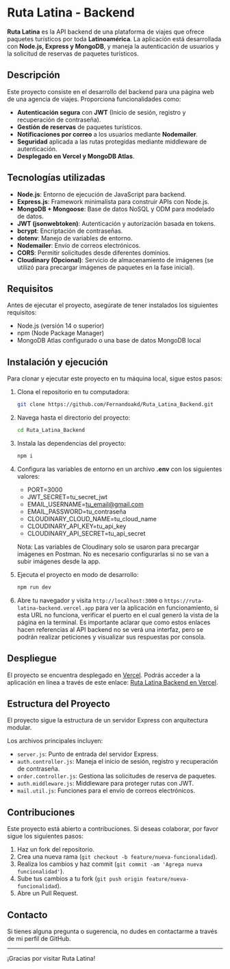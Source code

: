 # Ruta Latina - Backend  

**Ruta Latina** es la API backend de una plataforma de viajes que ofrece paquetes turísticos por toda **Latinoamérica**. La aplicación está desarrollada con **Node.js, Express y MongoDB**, y maneja la autenticación de usuarios y la solicitud de reservas de paquetes turísticos.

## Descripción  

Este proyecto consiste en el desarrollo del backend para una página web de una agencia de viajes. Proporciona funcionalidades como:

- **Autenticación segura** con **JWT** (Inicio de sesión, registro y recuperación de contraseña).
- **Gestión de reservas** de paquetes turísticos.
- **Notificaciones por correo** a los usuarios mediante **Nodemailer**.
- **Seguridad** aplicada a las rutas protegidas mediante middleware de autenticación.
- **Desplegado en Vercel y MongoDB Atlas**.

## Tecnologías utilizadas  

- **Node.js**: Entorno de ejecución de JavaScript para backend.
- **Express.js**: Framework minimalista para construir APIs con Node.js.
- **MongoDB + Mongoose**: Base de datos NoSQL y ODM para modelado de datos.
- **JWT (jsonwebtoken)**: Autenticación y autorización basada en tokens.
- **bcrypt**: Encriptación de contraseñas.
- **dotenv**: Manejo de variables de entorno.
- **Nodemailer**: Envío de correos electrónicos.
- **CORS**: Permitir solicitudes desde diferentes dominios.
- **Cloudinary (Opcional)**: Servicio de almacenamiento de imágenes (se utilizó para precargar imágenes de paquetes en la fase inicial).

## Requisitos  

Antes de ejecutar el proyecto, asegúrate de tener instalados los siguientes requisitos:

- Node.js (versión 14 o superior)
- npm (Node Package Manager)
- MongoDB Atlas configurado o una base de datos MongoDB local

## Instalación y ejecución  

Para clonar y ejecutar este proyecto en tu máquina local, sigue estos pasos:

1. Clona el repositorio en tu computadora:
    ```bash
    git clone https://github.com/Fernandoakd/Ruta_Latina_Backend.git
    ```

2. Navega hasta el directorio del proyecto:
    ```bash
    cd Ruta_Latina_Backend
    ```

3. Instala las dependencias del proyecto:
    ```bash
    npm i
    ```

4. Configura las variables de entorno en un archivo **.env** con los siguientes valores:
    - PORT=3000
    - JWT_SECRET=tu_secret_jwt
    - EMAIL_USERNAME=tu_email@gmail.com
    - EMAIL_PASSWORD=tu_contraseña
    - CLOUDINARY_CLOUD_NAME=tu_cloud_name
    - CLOUDINARY_API_KEY=tu_api_key
    - CLOUDINARY_API_SECRET=tu_api_secret

    Nota: Las variables de Cloudinary solo se usaron para precargar imágenes en Postman. No es necesario configurarlas si no se van a subir imágenes desde la app.


5. Ejecuta el proyecto en modo de desarrollo:
    ```bash
    npm run dev
    ```

6. Abre tu navegador y visita `http://localhost:3000` o `https://ruta-latina-backend.vercel.app` para ver la aplicación en funcionamiento, si esta URL no funciona, verificar el puerto en el cual generó la vista de la página en la terminal. Es importante aclarar que como estos enlaces hacen referencias al API backend no se verá una interfaz, pero se podrán realizar peticiones y visualizar sus respuestas por consola.


## Despliegue

El proyecto se encuentra desplegado en [Vercel](https://vercel.com/). 
Podrás acceder a la aplicación en línea a través de este enlace: [Ruta Latina Backend en Vercel](https://ruta-latina-backend.vercel.app).

## Estructura del Proyecto

El proyecto sigue la estructura de un servidor Express con arquitectura modular.

Los archivos principales incluyen:

- `server.js`: Punto de entrada del servidor Express.
- `auth.controller.js`: Maneja el inicio de sesión, registro y recuperación de contraseña.
- `order.controller.js`: Gestiona las solicitudes de reserva de paquetes.
- `auth.middleware.js`: Middleware para proteger rutas con JWT.
- `mail.util.js`: Funciones para el envío de correos electrónicos.

## Contribuciones

Este proyecto está abierto a contribuciones. Si deseas colaborar, por favor sigue los siguientes pasos:

1. Haz un fork del repositorio.
2. Crea una nueva rama (`git checkout -b feature/nueva-funcionalidad`).
3. Realiza los cambios y haz commit (`git commit -am 'Agrega nueva funcionalidad'`).
4. Sube tus cambios a tu fork (`git push origin feature/nueva-funcionalidad`).
5. Abre un Pull Request.

## Contacto

Si tienes alguna pregunta o sugerencia, no dudes en contactarme a través de mi perfil de GitHub.

---

¡Gracias por visitar Ruta Latina!

